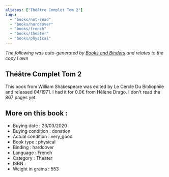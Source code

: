 ```yaml
---
aliases: ["Théâtre Complet Tom 2"] 
tags: 
  - "books/not-read" 
  - "books/hardcover" 
  - "books/french"
  - "books/theater"
  - "books/physical"
---
```


_The following was auto-generated by [Books and Binders](Books%20and%20Binders.md) and relates to the copy I own_
## Théâtre Complet Tom 2
This book from William Shakespeare was edited by Le Cercle Du Bibliophile and released 04/1971. I had it for 0.0€ from Hélène Drago. I don't read the 867 pages yet.

## More on this book :
- Buying date : 23/03/2020
- Buying condition : donation
- Actual condition : very_good
- Book type : physical
- Binding : hardcover
- Language : French
- Category : Theater
- ISBN : 
- Weight in grams : 553
